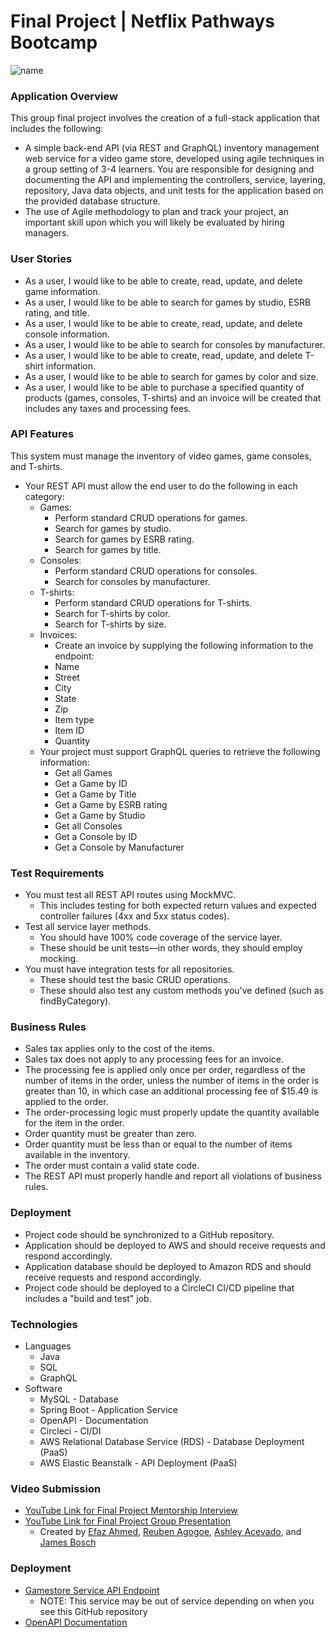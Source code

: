 # Final Project | Netflix Pathways Bootcamp

![name](https://www.morgan.edu/Images/News/Netflix_PathwaysProgram.png)

### Application Overview
This group final project involves the creation of a full-stack application that includes the following:
- A simple back-end API (via REST and GraphQL) inventory management web service for a video game store, developed using agile techniques in a group setting of 3-4 learners. You are responsible for designing and documenting the API and implementing the controllers, service, layering, repository, Java data objects, and unit tests for the application based on the provided database structure.
- The use of Agile methodology to plan and track your project, an important skill upon which you will likely be evaluated by hiring managers.


### User Stories
- As a user, I would like to be able to create, read, update, and delete game information.
- As a user, I would like to be able to search for games by studio, ESRB rating, and title.
- As a user, I would like to be able to create, read, update, and delete console information.
- As a user, I would like to be able to search for consoles by manufacturer.
- As a user, I would like to be able to create, read, update, and delete T-shirt information.
- As a user, I would like to be able to search for games by color and size.
- As a user, I would like to be able to purchase a specified quantity of products (games, consoles, T-shirts) and an invoice will be created that includes any taxes and processing fees.

### API Features
This system must manage the inventory of video games, game consoles, and T-shirts.
- Your REST API must allow the end user to do the following in each category:
    - Games:
        - Perform standard CRUD operations for games.
        - Search for games by studio.
        - Search for games by ESRB rating.
        - Search for games by title.
    - Consoles:
        - Perform standard CRUD operations for consoles.
        - Search for consoles by manufacturer.
    - T-shirts:
        - Perform standard CRUD operations for T-shirts.
        - Search for T-shirts by color.
        - Search for T-shirts by size.
    - Invoices:
        - Create an invoice by supplying the following information to the endpoint:
        - Name
        - Street
        - City
        - State
        - Zip
        - Item type
        - Item ID
        - Quantity
    - Your project must support GraphQL queries to retrieve the following information:
        - Get all Games
        - Get a Game by ID
        - Get a Game by Title
        - Get a Game by ESRB rating
        - Get a Game by Studio
        - Get all Consoles
        - Get a Console by ID
        - Get a Console by Manufacturer

### Test Requirements
- You must test all REST API routes using MockMVC.
    - This includes testing for both expected return values and expected controller failures (4xx and 5xx status codes).
- Test all service layer methods.
    - You should have 100% code coverage of the service layer.
    - These should be unit tests—in other words, they should employ mocking.
- You must have integration tests for all repositories.
    - These should test the basic CRUD operations.
    - These should also test any custom methods you've defined (such as findByCategory).

### Business Rules
- Sales tax applies only to the cost of the items.
- Sales tax does not apply to any processing fees for an invoice.
- The processing fee is applied only once per order, regardless of the number of items in the order, unless the number of items in the order is greater than 10, in which case an additional processing fee of $15.49 is applied to the order.
- The order-processing logic must properly update the quantity available for the item in the order.
- Order quantity must be greater than zero.
- Order quantity must be less than or equal to the number of items available in the inventory.
- The order must contain a valid state code.
- The REST API must properly handle and report all violations of business rules.

### Deployment
- Project code should be synchronized to a GitHub repository.
- Application should be deployed to AWS and should receive requests and respond accordingly.
- Application database should be deployed to Amazon RDS and should receive requests and respond accordingly.
- Project code should be deployed to a CircleCI CI/CD pipeline that includes a "build and test" job.

### Technologies
- Languages
    - Java
    - SQL
    - GraphQL
- Software
    - MySQL - Database
    - Spring Boot - Application Service
    - OpenAPI - Documentation
    - Circleci - CI/DI
    - AWS Relational Database Service (RDS) - Database Deployment (PaaS)
    - AWS Elastic Beanstalk - API Deployment (PaaS)

### Video Submission
- [YouTube Link for Final Project Mentorship Interview](https://youtu.be/XgPlfLDFdcE)
- [YouTube Link for Final Project Group Presentation](https://youtu.be/ILtEhwNBWaU)
    - Created by [Efaz Ahmed](https://www.linkedin.com/in/eahmed2024/), [Reuben Agogoe](https://www.linkedin.com/in/reubenagogoe/), [Ashley Acevado](https://www.linkedin.com/in/ashleyrennee/), and [James Bosch](https://www.linkedin.com/in/james-bosch/)

### Deployment
- [Gamestore Service API Endpoint](http://gamestore-service-prod-env.eba-mnkhtfsg.us-east-1.elasticbeanstalk.com/)
    - NOTE: This service may be out of service depending on when you see this GitHub repository
- [OpenAPI Documentation](http://gamestore-service-prod-env.eba-mnkhtfsg.us-east-1.elasticbeanstalk.com/swagger-ui/index.html)